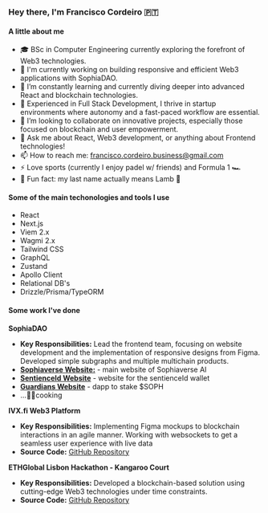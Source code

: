 ### Hey there, I'm Francisco Cordeiro 🇵🇹

#### A little about me
- 🎓 BSc in Computer Engineering currently exploring the forefront of Web3 technologies.
- 🔭 I'm currently working on building responsive and efficient Web3 applications with SophiaDAO.
- 🌱 I’m constantly learning and currently diving deeper into advanced React and blockchain technologies.
- 💼 Experienced in Full Stack Development, I thrive in startup environments where autonomy and a fast-paced workflow are essential.
- 👯 I’m looking to collaborate on innovative projects, especially those focused on blockchain and user empowerment.
- 💬 Ask me about React, Web3 development, or anything about Frontend technologies!
- 📫 How to reach me: [francisco.cordeiro.business@gmail.com](mailto:francisco.cordeiro.business@gmail.com)
- ⚡ Love sports (currently I enjoy padel w/ friends) and Formula 1 🏎️
- 💭 Fun fact: my last name actually means Lamb 🐑

#### Some of the main techonologies and tools I use
- React
- Next.js
- Viem 2.x
- Wagmi 2.x
- Tailwind CSS
- GraphQL
- Zustand
- Apollo Client
- Relational DB's
- Drizzle/Prisma/TypeORM

#### Some work I've done

**SophiaDAO**
- **Key Responsibilities:** Lead the frontend team, focusing on website development and the implementation of responsive designs from Figma. Developed simple subgraphs and multiple multichain products.
- [**Sophiaverse Website:**](https://www.sophiaverse.ai/) - main website of Sophiaverse AI
- [**SentienceId Website**](https://sentience.id/) - website for the sentienceId wallet
- [**Guardians Website**](https://guardians.sentience.id/) - dapp to stake $SOPH
- ...🧑‍🍳cooking

**IVX.fi Web3 Platform**
- **Key Responsibilities:** Implementing Figma mockups to blockchain interactions in an agile manner. Working with websockets to get a seamless user experience with live data 
- **Source Code:** [GitHub Repository](https://github.com/c0rdeiro/amm_frontend)

**ETHGlobal Lisbon Hackathon - Kangaroo Court**
- **Key Responsibilities:** Developed a blockchain-based solution using cutting-edge Web3 technologies under time constraints.
- **Source Code:** [GitHub Repository](https://github.com/Kangaroo-Court/kc-frontend)
